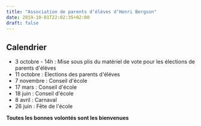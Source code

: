 ```yaml
---
title: "Association de parents d‘élèves d‘Henri Bergson"
date: 2019-10-01T22:02:35+02:00
draft: false
---
```


## Calendrier

<div class="tl-l">
<ul>
<li>3 octobre - 14h : Mise sous plis du matériel de vote pour les élections de parents d'élèves
<li>11 octobre : Elections des parents d'éléves
<li>7 novembre : Conseil d'école
<li>17 mars : Conseil d'école
<li>18 juin : Conseil d'école
<li>8 avril : Carnaval
<li>26 juin : Fête de l'école
</ul>
</div>

**Toutes les bonnes volontés sont les bienvenues**
